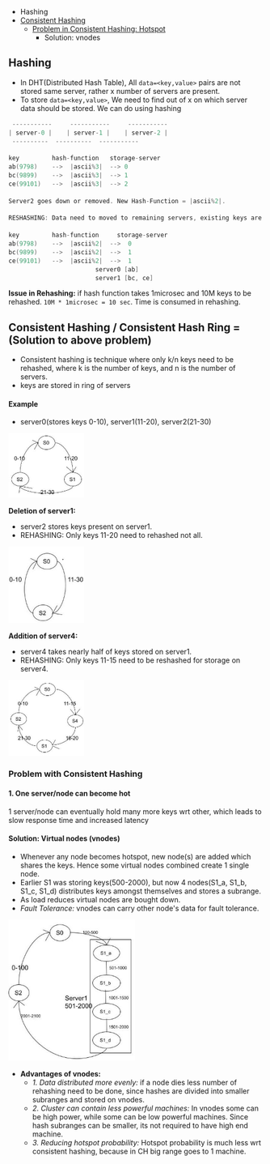 - Hashing
- [Consistent Hashing](#ch)
  - [Problem in Consistent Hashing: Hotspot](#p)
    - Solution: vnodes

## Hashing
- In DHT(Distributed Hash Table), All `data=<key,value>` pairs are not stored same server, rather x number of servers are present.
- To store `data=<key,value>`, We need to find out of x on which server data should be stored. We can do using hashing
```c
 -----------	 -----------	 -----------
| server-0 |	| server-1 |	| server-2 |
 ----------	 ----------	 -----------
 
key			hash-function	storage-server
ab(9798)	-->	 |ascii%3|  --> 0
bc(9899)	-->	 |ascii%3|  --> 1
ce(99101)	-->	 |ascii%3|  --> 2

Server2 goes down or removed. New Hash-Function = |ascii%2|.

RESHASHING: Data need to moved to remaining servers, existing keys are again passed thru new hash-function.

key			hash-function	  storage-server
ab(9798)	-->	 |ascii%2|	-->  0
bc(9899)	-->	 |ascii%2|	-->  1
ce(99101)	-->	 |ascii%2|	-->  1
						server0 [ab]
						server1 [bc, ce]
```
**Issue in Rehashing:** if hash function takes 1microsec and 10M keys to be rehashed. `10M * 1microsec = 10 sec`. Time is consumed in rehashing.

<a name=ch></a>
## Consistent Hashing / Consistent Hash Ring = (Solution to above problem)
- Consistent hashing is technique where only k/n keys need to be rehashed, where k is the number of keys, and n is the number of servers.
- keys are stored in ring of servers
#### Example
- server0(stores keys 0-10), server1(11-20), server2(21-30)
<img src=images/Consistent_Hashing1.png width=150/>

**Deletion of server1:**
  - server2 stores keys present on server1.
  - REHASHING: Only keys 11-20 need to rehashed not all.
<img src=images/Consistent_Hashing_Deletion.png width=150/>

**Addition of server4:**
  - server4 takes nearly half of keys stored on server1.
  - REHASHING: Only keys 11-15 need to be reshashed for storage on server4.
<img src=images/Consistent_Hashing_Addition.png width=150/>

<a name=p></a>
### Problem with Consistent Hashing
#### 1. One server/node can become hot
1 server/node can eventually hold many more keys wrt other, which leads to slow response time and increased latency
#### Solution: Virtual nodes (vnodes)
- Whenever any node becomes hotspot, new node(s) are added which shares the keys. Hence some virtual nodes combined create 1 single node.
- Earlier S1 was storing keys(500-2000), but now 4 nodes(S1_a, S1_b, S1_c, S1_d) distributes keys amongst themselves and stores a subrange.
- As load reduces virtual nodes are bought down.
- _Fault Tolerance:_ vnodes can carry other node's data for fault tolerance.
<img src=images/Consistent_Hashing_VirtualNodes.png width=250/>

- **Advantages of vnodes:**
  - _1. Data distributed more evenly:_ if a node dies less number of rehashing need to be done, since hashes are divided into smaller subranges and stored on vnodes.
  - _2. Cluster can contain less powerful machines:_ In vnodes some can be high power, while some can be low powerful machines. Since hash subranges can be smaller, its not required to have high end machine.
  - _3. Reducing hotspot probability:_ Hotspot probability is much less wrt consistent hashing, because in CH big range goes to 1 machine.
